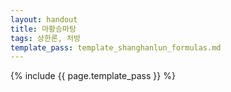 ```yaml
---
layout: handout
title: 마황승마탕
tags: 상한론, 처방
template_pass: template_shanghanlun_formulas.md
---
```



{% include {{ page.template_pass }} %}